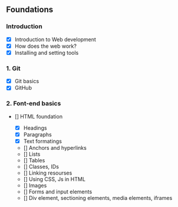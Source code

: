 ## Foundations

### Introduction

- [x] Introduction to Web development
- [x] How does the web work?
- [x] Installing and setting tools

### 1\. Git

- [x] Git basics
- [x] GitHub

### 2\. Font-end basics

- [] HTML foundation

  - [x] Headings
  - [x] Paragraphs
  - [x] Text formatings
  - [] Anchors and hyperlinks
  - [] Lists
  - [] Tables
  - [] Classes, IDs
  - [] Linking resourses
  - [] Using CSS, Js in HTML
  - [] Images
  - [] Forms and input elements
  - [] Div element, sectioning elements, media elements, iframes